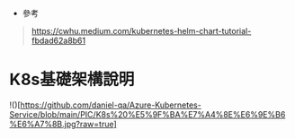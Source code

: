 * 參考
> https://cwhu.medium.com/kubernetes-helm-chart-tutorial-fbdad62a8b61

# K8s基礎架構說明

!()[https://github.com/daniel-qa/Azure-Kubernetes-Service/blob/main/PIC/K8s%20%E5%9F%BA%E7%A4%8E%E6%9E%B6%E6%A7%8B.jpg?raw=true]
